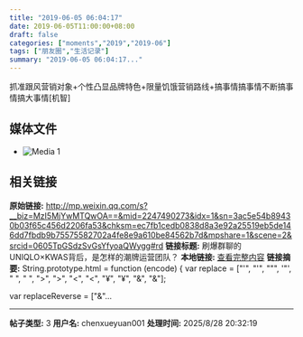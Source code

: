 ```yaml
---
title: "2019-06-05 06:04:17"
date: 2019-06-05T11:00:00+08:00
draft: false
categories: ["moments","2019","2019-06"]
tags: ["朋友圈","生活记录"]
summary: "2019-06-05 06:04:17..."
---
```


抓准跟风营销对象+个性凸显品牌特色+限量饥饿营销路线+搞事情搞事情不断搞事情搞大事情[机智]

## 媒体文件

- ![Media 1](/Moments/photos/2019-06-05/201906050604170.jpg)

## 相关链接

**原始链接:** http://mp.weixin.qq.com/s?__biz=MzI5MjYwMTQwOA==&mid=2247490273&idx=1&sn=3ac5e54b89430b03f65c456d2206fa53&chksm=ec7fb1cedb0838d8a3e92a25519eb5de146dd7fbdb9b75575582702a4fe8e9a610be84562b7d&mpshare=1&scene=2&srcid=0605TpGSdzSvGsYfyoaQWygg#rd
**链接标题:** 刷爆群聊的UNIQLO×KWAS背后，是怎样的潮牌运营团队？
**本地链接:** [查看完整内容](/link_content/2019/06/2019-06-05-1/link_content/)
**链接摘要:** String.prototype.html = function (encode) {
  var replace = ["&#39;", "'", "&quot;", '"', "&nbsp;", " ", "&gt;", ">", "&lt;", "<", "&yen;", "¥", "&amp;", "&"];
 
 
 
 
 
  
  var replaceReverse = ["&"...

---

**帖子类型:** 3
**用户名:** chenxueyuan001
**处理时间:** 2025/8/28 20:32:19